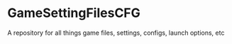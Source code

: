 # GameSettingFilesCFG
A repository for all things game files, settings, configs, launch options, etc
